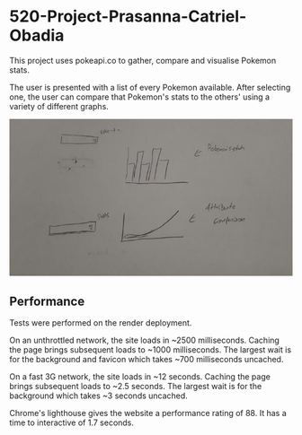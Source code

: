 # 520-Project-Prasanna-Catriel-Obadia

This project uses pokeapi.co to gather, compare and visualise Pokemon stats.

The user is presented with a list of every Pokemon available. After selecting one, the user can compare that Pokemon's stats to the others' using a variety of different graphs.

![Alt](./image.png "image")

## Performance

Tests were performed on the render deployment.

On an unthrottled network, the site loads in ~2500 milliseconds. Caching the page brings subsequent loads to ~1000 milliseconds. The largest wait is for the background and favicon which takes ~700 milliseconds uncached.

On a fast 3G network, the site loads in ~12 seconds. Caching the page brings subsequent loads to ~2.5 seconds. The largest wait is for the background which takes ~3 seconds uncached.

Chrome's lighthouse gives the website a performance rating of 88. It has a time to interactive of 1.7 seconds.
